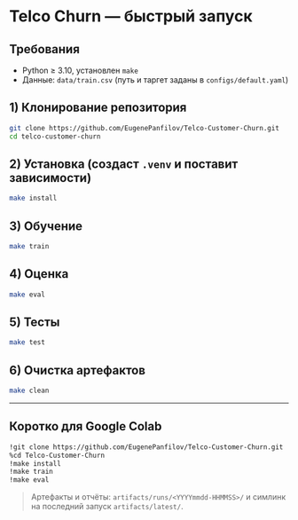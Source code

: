 # Telco Churn — быстрый запуск


## Требования
- Python ≥ 3.10, установлен `make`
- Данные: `data/train.csv` (путь и таргет заданы в `configs/default.yaml`)

## 1) Клонирование репозитория
```bash
git clone https://github.com/EugenePanfilov/Telco-Customer-Churn.git
cd telco-customer-churn
```

## 2) Установка (создаст `.venv` и поставит зависимости)
```bash
make install
```

## 3) Обучение
```bash
make train
```

## 4) Оценка
```bash
make eval
```

## 5) Тесты
```bash
make test
```

## 6) Очистка артефактов
```bash
make clean
```

---


## Коротко для Google Colab
```bash
!git clone https://github.com/EugenePanfilov/Telco-Customer-Churn.git
%cd Telco-Customer-Churn
!make install
!make train
!make eval
```

> Артефакты и отчёты: `artifacts/runs/<YYYYmmdd-HHMMSS>/` и симлинк на последний запуск `artifacts/latest/`.
